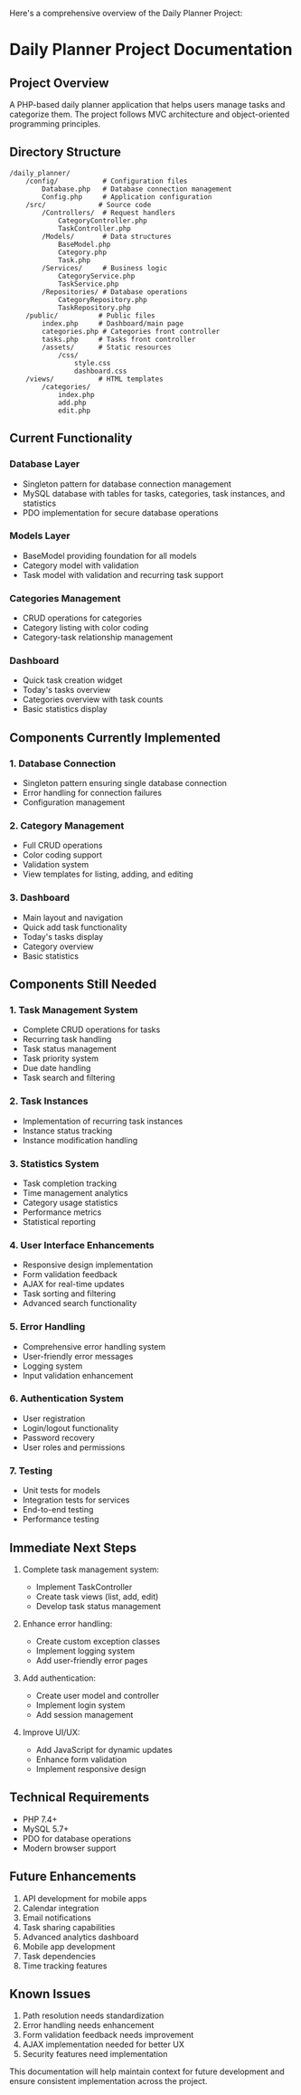 Here's a comprehensive overview of the Daily Planner Project:

# Daily Planner Project Documentation

## Project Overview
A PHP-based daily planner application that helps users manage tasks and categorize them. The project follows MVC architecture and object-oriented programming principles.

## Directory Structure
```
/daily_planner/
    /config/           # Configuration files
        Database.php   # Database connection management
        Config.php     # Application configuration
    /src/             # Source code
        /Controllers/  # Request handlers
            CategoryController.php
            TaskController.php
        /Models/       # Data structures
            BaseModel.php
            Category.php
            Task.php
        /Services/     # Business logic
            CategoryService.php
            TaskService.php
        /Repositories/ # Database operations
            CategoryRepository.php
            TaskRepository.php
    /public/          # Public files
        index.php     # Dashboard/main page
        categories.php # Categories front controller
        tasks.php     # Tasks front controller
        /assets/      # Static resources
            /css/
                style.css
                dashboard.css
    /views/           # HTML templates
        /categories/
            index.php
            add.php
            edit.php
```

## Current Functionality

### Database Layer
- Singleton pattern for database connection management
- MySQL database with tables for tasks, categories, task instances, and statistics
- PDO implementation for secure database operations

### Models Layer
- BaseModel providing foundation for all models
- Category model with validation
- Task model with validation and recurring task support

### Categories Management
- CRUD operations for categories
- Category listing with color coding
- Category-task relationship management

### Dashboard
- Quick task creation widget
- Today's tasks overview
- Categories overview with task counts
- Basic statistics display

## Components Currently Implemented

### 1. Database Connection
- Singleton pattern ensuring single database connection
- Error handling for connection failures
- Configuration management

### 2. Category Management
- Full CRUD operations
- Color coding support
- Validation system
- View templates for listing, adding, and editing

### 3. Dashboard
- Main layout and navigation
- Quick add task functionality
- Today's tasks display
- Category overview
- Basic statistics

## Components Still Needed

### 1. Task Management System
- Complete CRUD operations for tasks
- Recurring task handling
- Task status management
- Task priority system
- Due date handling
- Task search and filtering

### 2. Task Instances
- Implementation of recurring task instances
- Instance status tracking
- Instance modification handling

### 3. Statistics System
- Task completion tracking
- Time management analytics
- Category usage statistics
- Performance metrics
- Statistical reporting

### 4. User Interface Enhancements
- Responsive design implementation
- Form validation feedback
- AJAX for real-time updates
- Task sorting and filtering
- Advanced search functionality

### 5. Error Handling
- Comprehensive error handling system
- User-friendly error messages
- Logging system
- Input validation enhancement

### 6. Authentication System
- User registration
- Login/logout functionality
- Password recovery
- User roles and permissions

### 7. Testing
- Unit tests for models
- Integration tests for services
- End-to-end testing
- Performance testing

## Immediate Next Steps

1. Complete task management system:
   - Implement TaskController
   - Create task views (list, add, edit)
   - Develop task status management

2. Enhance error handling:
   - Create custom exception classes
   - Implement logging system
   - Add user-friendly error pages

3. Add authentication:
   - Create user model and controller
   - Implement login system
   - Add session management

4. Improve UI/UX:
   - Add JavaScript for dynamic updates
   - Enhance form validation
   - Implement responsive design

## Technical Requirements
- PHP 7.4+
- MySQL 5.7+
- PDO for database operations
- Modern browser support

## Future Enhancements
1. API development for mobile apps
2. Calendar integration
3. Email notifications
4. Task sharing capabilities
5. Advanced analytics dashboard
6. Mobile app development
7. Task dependencies
8. Time tracking features

## Known Issues
1. Path resolution needs standardization
2. Error handling needs enhancement
3. Form validation feedback needs improvement
4. AJAX implementation needed for better UX
5. Security features need implementation

This documentation will help maintain context for future development and ensure consistent implementation across the project.